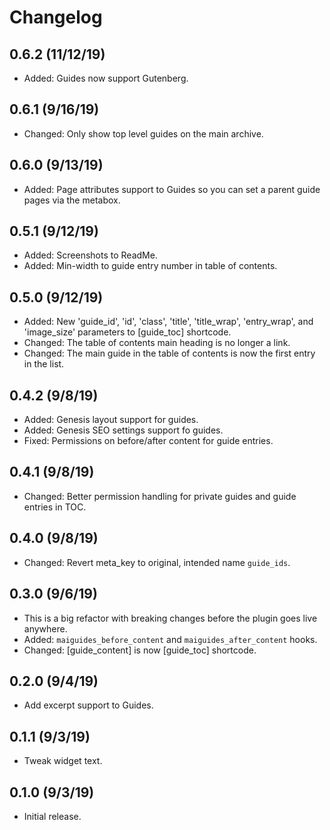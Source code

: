 # Changelog

## 0.6.2 (11/12/19)
* Added: Guides now support Gutenberg.

## 0.6.1 (9/16/19)
* Changed: Only show top level guides on the main archive.

## 0.6.0 (9/13/19)
* Added: Page attributes support to Guides so you can set a parent guide pages via the metabox.

## 0.5.1 (9/12/19)
* Added: Screenshots to ReadMe.
* Added: Min-width to guide entry number in table of contents.

## 0.5.0 (9/12/19)
* Added: New 'guide_id', 'id', 'class', 'title', 'title_wrap', 'entry_wrap', and 'image_size' parameters to [guide_toc] shortcode.
* Changed: The table of contents main heading is no longer a link.
* Changed: The main guide in the table of contents is now the first entry in the list.

## 0.4.2 (9/8/19)
* Added: Genesis layout support for guides.
* Added: Genesis SEO settings support fo guides.
* Fixed: Permissions on before/after content for guide entries.

## 0.4.1 (9/8/19)
* Changed: Better permission handling for private guides and guide entries in TOC.

## 0.4.0 (9/8/19)
* Changed: Revert meta_key to original, intended name `guide_ids`.

## 0.3.0 (9/6/19)
* This is a big refactor with breaking changes before the plugin goes live anywhere.
* Added: `maiguides_before_content` and `maiguides_after_content` hooks.
* Changed: [guide_content] is now [guide_toc] shortcode.

## 0.2.0 (9/4/19)
* Add excerpt support to Guides.

## 0.1.1 (9/3/19)
* Tweak widget text.

## 0.1.0 (9/3/19)
* Initial release.
